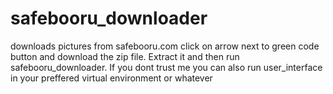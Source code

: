 # safebooru_downloader
downloads pictures from safebooru.com
click on arrow next to green code button and download the zip file. Extract it and then run safebooru_downloader.
If you dont trust me you can also run user_interface in your preffered virtual environment or whatever
